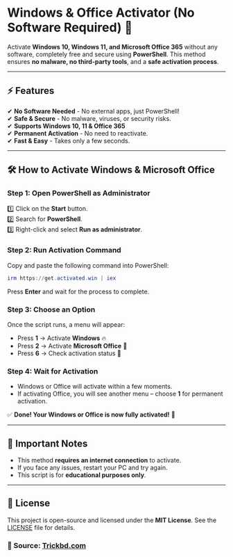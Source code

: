 # Windows & Office Activator (No Software Required) 🚀

Activate **Windows 10, Windows 11, and Microsoft Office 365** without any software, completely free and secure using **PowerShell**. This method ensures **no malware, no third-party tools**, and a **safe activation process**.

---

## ⚡ Features
✔ **No Software Needed** - No external apps, just PowerShell!  
✔ **Safe & Secure** - No malware, viruses, or security risks.  
✔ **Supports Windows 10, 11 & Office 365**  
✔ **Permanent Activation** - No need to reactivate.  
✔ **Fast & Easy** - Takes only a few seconds.  

---

## 🛠 How to Activate Windows & Microsoft Office

### **Step 1: Open PowerShell as Administrator**
1️⃣ Click on the **Start** button.  
2️⃣ Search for **PowerShell**.  
3️⃣ Right-click and select **Run as administrator**.  

### **Step 2: Run Activation Command**
Copy and paste the following command into PowerShell:

```powershell
irm https://get.activated.win | iex
```

Press **Enter** and wait for the process to complete.

### **Step 3: Choose an Option**
Once the script runs, a menu will appear:
- Press **1** → Activate **Windows** 🔥
- Press **2** → Activate **Microsoft Office** 📂
- Press **6** → Check activation status 🧐

### **Step 4: Wait for Activation**
- Windows or Office will activate within a few moments.
- If activating Office, you will see another menu – choose **1** for permanent activation.

✅ **Done! Your Windows or Office is now fully activated!** 🎉

---

## 📢 Important Notes
- This method **requires an internet connection** to activate.
- If you face any issues, restart your PC and try again.
- This script is for **educational purposes only**.

---

## 📜 License
This project is open-source and licensed under the **MIT License**. See the [LICENSE](LICENSE) file for details.

### 🔗 Source: [Trickbd.com](https://trickbd.com/windows-pc/3019659)
